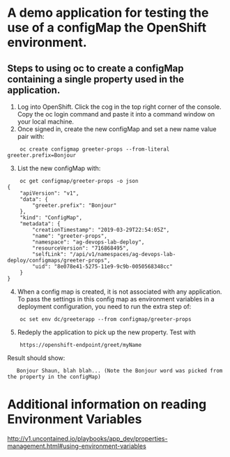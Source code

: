 # A demo application for testing the use of a configMap the OpenShift environment. 


## Steps to using oc to create a configMap containing a single property used in the application. 

1. Log into OpenShift. Click the cog in the top right corner of the console. Copy the oc login command and paste it into a command window on your local machine.
2. Once signed in, create the new configMap and set a new name value pair with: 
```
    oc create configmap greeter-props --from-literal greeter.prefix=Bonjour
```
3. List the new configMap with: 
```
    oc get configmap/greeter-props -o json
{
    "apiVersion": "v1",
    "data": {
        "greeter.prefix": "Bonjour"
    },
    "kind": "ConfigMap",
    "metadata": {
        "creationTimestamp": "2019-03-29T22:54:05Z",
        "name": "greeter-props",
        "namespace": "ag-devops-lab-deploy",
        "resourceVersion": "716868495",
        "selfLink": "/api/v1/namespaces/ag-devops-lab-deploy/configmaps/greeter-props",
        "uid": "8e078e41-5275-11e9-9c9b-0050568348cc"
    }
}
```
4. When a config map is created, it is not associated with any application. To pass the settings in this config map as environment variables in a deployment configuration, you need to run the extra step of:
```
    oc set env dc/greeterapp --from configmap/greeter-props
```    
5. Redeply the application to pick up the new property. Test with 
```
    https://openshift-endpoint/greet/myName
```
Result should show: 
```
   Bonjour Shaun, blah blah... (Note the Bonjour word was picked from the property in the configMap) 
```




# Additional information on reading Environment Variables

http://v1.uncontained.io/playbooks/app_dev/properties-management.html#using-environment-variables


